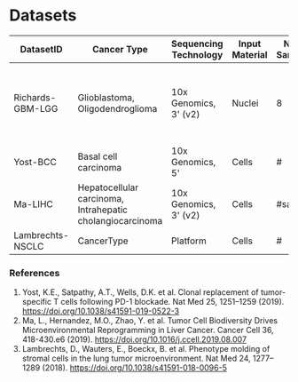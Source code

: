 # Datasets

| DatasetID | Cancer Type  | Sequencing Technology | Input Material | Num. Samples  | Num. Patients | Num. cells | Cell Types | Data Download |
|-----------|-------------|----------------------|---------------|---------------|---------------|------------|-----------|------|
| Richards-GBM-LGG | Glioblastoma,<br />Oligodendroglioma | 10x Genomics, 3' (v2) | Nuclei | 8 | 3 | 35,549 | Malignant,<br />Astrocytes,<br />Oligodendrocytes,<br />Neurons,<br />Tcells,<br />Myeloid,<br />Vascular cells<br />| NA | 
| Yost-BCC | Basal cell carcinoma | 10x Genomics, 5' | Cells | # | # | # | cell types | [GSE123813](https://www.ncbi.nlm.nih.gov/geo/query/acc.cgi?acc=GSE123813) |
| Ma-LIHC | Hepatocellular carcinoma,<br />Intrahepatic cholangiocarcinoma | 10x Genomics, 3' (v2) | Cells | #samp | #pat | #cells | cell types | [GSE125449](https://www.ncbi.nlm.nih.gov/geo/query/acc.cgi?acc=GSE125449) |
| Lambrechts-NSCLC | CancerType | Platform | Cells | # | # | # | cell types | https://gbiomed.kuleuven.be/scRNAseq-NSCLC|

### References
1. Yost, K.E., Satpathy, A.T., Wells, D.K. et al. Clonal replacement of tumor-specific T cells following PD-1 blockade. Nat Med 25, 1251–1259 (2019). https://doi.org/10.1038/s41591-019-0522-3
2. Ma, L., Hernandez, M.O., Zhao, Y. et al. Tumor Cell Biodiversity Drives Microenvironmental Reprogramming in Liver Cancer. Cancer Cell 36, 418-430.e6 (2019). https://doi.org/10.1016/j.ccell.2019.08.007
3. Lambrechts, D., Wauters, E., Boeckx, B. et al. Phenotype molding of stromal cells in the lung tumor microenvironment. Nat Med 24, 1277–1289 (2018). https://doi.org/10.1038/s41591-018-0096-5
